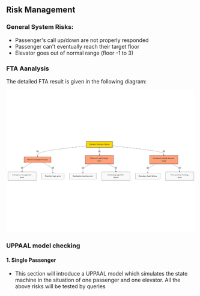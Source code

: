 

## Risk Management

### General System Risks:
- Passenger's call up/down are not properly responded
- Passenger can't eventually reach their target floor
- Elevator goes out of normal range (floor -1 to 3)

### FTA Aanalysis
The detailed FTA result is given in the following diagram: 
<div align=center>
<img src="./imgs/FTA.png" width="500"/>
</div>

### UPPAAL model checking 

#### 1. Single Passenger
- This section will introduce a UPPAAL model which simulates the state machine in the situation of one passenger and one elevator. All the above risks will be tested by queries